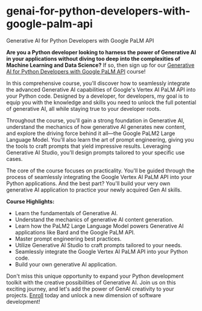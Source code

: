 # genai-for-python-developers-with-google-palm-api
Generative AI for Python Developers with Google PaLM API

**Are you a Python developer looking to harness the power of Generative AI in your applications without diving too deep into the complexities of Machine Learning and Data Science?** If so, then sign up for our [Generative AI for Python Developers with Google PaLM API](https://www.udemy.com/course/generative-ai-for-python-developers-with-google-palm-api) course!

In this comprehensive course, you'll discover how to seamlessly integrate the advanced Generative AI capabilities of Google's Vertex AI PaLM API into your Python code. Designed by a developer, for developers, my goal is to equip you with the knowledge and skills you need to unlock the full potential of generative AI, all while staying true to your developer roots.

Throughout the course, you'll gain a strong foundation in Generative AI, understand the mechanics of how generative AI generates new content, and explore the driving force behind it all—the Google PaLM2 Large Language Model. You'll also learn the art of prompt engineering, giving you the tools to craft prompts that yield impressive results. Leveraging Generative AI Studio, you'll design prompts tailored to your specific use cases.

The core of the course focuses on practicality. You'll be guided through the process of seamlessly integrating the Google Vertex AI PaLM API into your Python applications. And the best part? You'll build your very own generative AI application to practice your newly acquired Gen AI skills.

**Course Highlights:**
- Learn the fundamentals of Generative AI.
- Understand the mechanics of generative AI content generation.
- Learn how the PaLM2 Large Language Model powers Generative AI applications like Bard and the Google PaLM API.
- Master prompt engineering best practices.
- Utilize Generative AI Studio to craft prompts tailored to your needs.
- Seamlessly integrate the Google Vertex AI PaLM API into your Python code.
- Build your own generative AI application.

Don't miss this unique opportunity to expand your Python development toolkit with the creative possibilities of Generative AI. Join us on this exciting journey, and let's add the power of GenAI creativity to your projects. [Enroll]() today and unlock a new dimension of software development!
